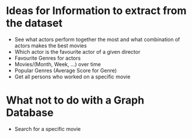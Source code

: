 # Ideas for Information to extract from the dataset
- See what actors perform together the most and what combination of actors makes the best movies
- Which actor is the favourite actor of a given director
- Favourite Genres for actors
- Movies/(Month, Week, ...) over time
- Popular Genres (Average Score for Genre)
- Get all persons who worked on a specific movie

# What not to do with a Graph Database
- Search for a specific movie
